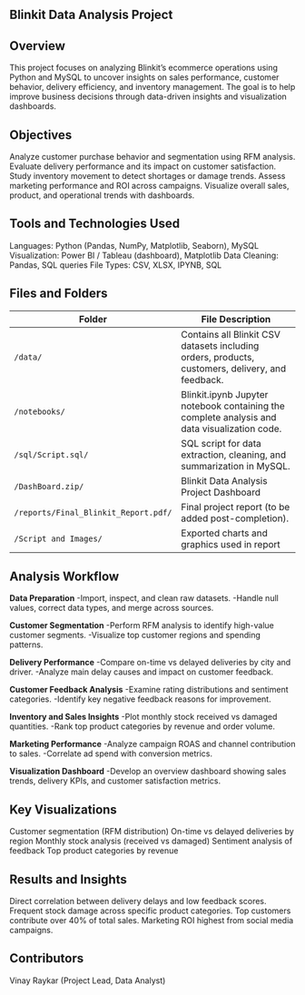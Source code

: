 ## Blinkit Data Analysis Project
## Overview
This project focuses on analyzing Blinkit’s ecommerce operations using Python and MySQL to uncover insights on sales performance, customer behavior, delivery efficiency, and inventory management. The goal is to help improve business decisions through data-driven insights and visualization dashboards.

## Objectives
Analyze customer purchase behavior and segmentation using RFM analysis.
Evaluate delivery performance and its impact on customer satisfaction.
Study inventory movement to detect shortages or damage trends.
Assess marketing performance and ROI across campaigns.
Visualize overall sales, product, and operational trends with dashboards.

## Tools and Technologies Used
Languages: Python (Pandas, NumPy, Matplotlib, Seaborn), MySQL
Visualization: Power BI / Tableau (dashboard), Matplotlib
Data Cleaning: Pandas, SQL queries
File Types: CSV, XLSX, IPYNB, SQL

## Files and Folders
| Folder | File	Description |
|---------|----------------|
|`/data/`	|Contains all Blinkit CSV datasets including orders, products, customers, delivery, and feedback.|
|`/notebooks/`|Blinkit.ipynb	Jupyter notebook containing the complete analysis and data visualization code.|
|`/sql/Script.sql/` |	SQL script for data extraction, cleaning, and summarization in MySQL.|
|`/DashBoard.zip/` | Blinkit Data Analysis Project Dashboard|
|`/reports/Final_Blinkit_Report.pdf/`|	Final project report (to be added post-completion).|
|`/Script and Images/`| Exported charts and graphics used in report|

## Analysis Workflow
**Data Preparation**
-Import, inspect, and clean raw datasets.
-Handle null values, correct data types, and merge across sources.

**Customer Segmentation**
-Perform RFM analysis to identify high-value customer segments.
-Visualize top customer regions and spending patterns.

**Delivery Performance**
-Compare on-time vs delayed deliveries by city and driver.
-Analyze main delay causes and impact on customer feedback.

**Customer Feedback Analysis**
-Examine rating distributions and sentiment categories.
-Identify key negative feedback reasons for improvement.

**Inventory and Sales Insights**
-Plot monthly stock received vs damaged quantities.
-Rank top product categories by revenue and order volume.

**Marketing Performance**
-Analyze campaign ROAS and channel contribution to sales.
-Correlate ad spend with conversion metrics.

**Visualization Dashboard**
-Develop an overview dashboard showing sales trends, delivery KPIs, and customer satisfaction metrics.

## Key Visualizations
Customer segmentation (RFM distribution)
On-time vs delayed deliveries by region
Monthly stock analysis (received vs damaged)
Sentiment analysis of feedback
Top product categories by revenue

## Results and Insights
Direct correlation between delivery delays and low feedback scores.
Frequent stock damage across specific product categories.
Top customers contribute over 40% of total sales.
Marketing ROI highest from social media campaigns.

## Contributors
Vinay Raykar (Project Lead, Data Analyst)
